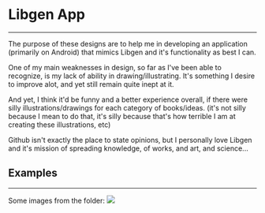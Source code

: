 # Libgen App
<hr>
The purpose of these designs are to help me in developing an application (primarily on Android) that mimics Libgen and it's functionality as best I can. 


One of my main weaknesses in design, so far as I've been able to recognize, is my lack of ability in drawing/illustrating. It's something I desire to improve alot, and yet still remain quite inept at it. 


And yet, I think it'd be funny and a better experience overall, if there were silly illustrations/drawings for each category of books/ideas. (it's not silly because I mean to do that, it's silly because that's how terrible I am at creating these illustrations, etc) 


Github isn't exactly the place to state opinions, but I personally love Libgen and it's mission of spreading knowledge, of works, and art, and science... 

## Examples
<hr>
Some images from the folder: 
<img src="https://github.com/dev-segal/RandomDesigns/blob/master/apps/libgen/designs.png" />
